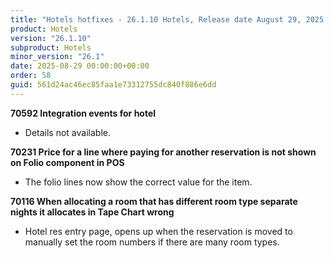 ```yaml
---
title: "Hotels hotfixes - 26.1.10 Hotels, Release date August 29, 2025 - Hotfixes"
product: Hotels
version: "26.1.10"
subproduct: Hotels
minor_version: "26.1"
date: 2025-08-29 00:00:00+00:00
order: 58
guid: 561d24ac46ec85faa1e73312755dc840f886e6dd
---
```


<div><strong>70592 Integration events for hotel</strong>
<ul><li>Details not available.</li></ul>
<strong>70231 Price for a line where paying for another reservation is not shown on Folio component in POS</strong>
<ul><li>The folio lines now show the correct value for the item.</li></ul>
<strong>70116 When allocating a room that has different room type separate nights it allocates in Tape Chart wrong</strong>
<ul><li>Hotel res entry page, opens up when the reservation is moved to manually set the room numbers if there are many room types.</li></ul></div>
